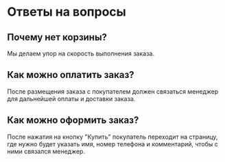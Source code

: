 # Ответы на вопросы

## Почему нет корзины?

Мы делаем упор на скорость выполнения заказа.

## Как можно оплатить заказ?

После размещения заказа с покупателем должен связаться менеджер для дальнейшей оплаты и доставки заказа.

## Как можно оформить заказ?

После нажатия на кнопку "Купить" покупатель переходит на страницу, где нужно будет указать имя, номер телефона и комментарий, чтобы с ними связался менеджер.